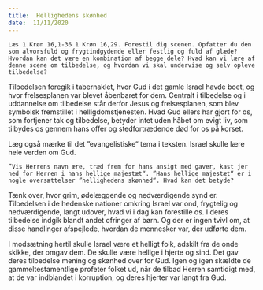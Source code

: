 ```yaml
---
title:  Hellighedens skønhed
date:  11/11/2020
---
```


`Læs 1 Krøn 16,1-36 1 Krøn 16,29. Forestil dig scenen. Opfatter du den som alvorsfuld og frygtindgydende eller festlig og fuld af glæde? Hvordan kan det være en kombination af begge dele? Hvad kan vi lære af denne scene om tilbedelse, og hvordan vi skal undervise og selv opleve tilbedelse?`

Tilbedelsen foregik i tabernaklet, hvor Gud i det gamle Israel havde boet, og hvor frelsesplanen var blevet åbenbaret for dem. Centralt i tilbedelse og i uddannelse om tilbedelse står derfor Jesus og frelsesplanen, som blev symbolsk fremstillet i helligdomstjenesten. Hvad Gud ellers har gjort for os, som fortjener tak og tilbedelse, betyder intet uden håbet om evigt liv, som tilbydes os gennem hans offer og stedfortrædende død for os på korset.

Læg også mærke til det ”evangelistiske“ tema i teksten. Israel skulle lære hele verden om Gud.

`”Vis Herrens navn ære, træd frem for hans ansigt med gaver, kast jer ned for Herren i hans hellige majestæt“. ”Hans hellige majestæt“ er i nogle oversættelser ”hellighedens skønhed“. Hvad kan det betyde?`

Tænk over, hvor grim, ødelæggende og nedværdigende synd er. Tilbedelsen i de hedenske nationer omkring Israel var ond, frygtelig og nedværdigende, langt udover, hvad vi i dag kan forestille os. I deres tilbedelse indgik blandt andet ofringer af børn. Og der er ingen tvivl om, at disse handlinger afspejlede, hvordan de mennesker var, der udførte dem.

I modsætning hertil skulle Israel være et helligt folk, adskilt fra de onde skikke, der omgav dem. De skulle være hellige i hjerte og sind. Det gav deres tilbedelse mening og skønhed over for Gud. Igen og igen skældte de gammeltestamentlige profeter folket ud, når de tilbad Herren samtidigt med, at de var indblandet i korruption, og deres hjerter var langt fra Gud.